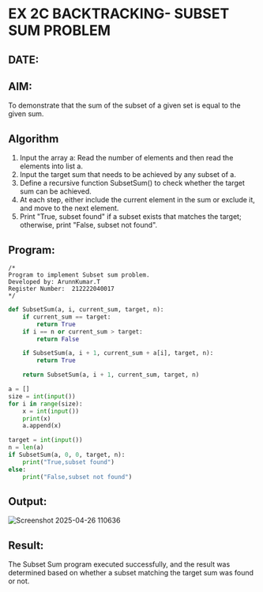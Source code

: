 # EX 2C BACKTRACKING- SUBSET SUM PROBLEM
## DATE:
## AIM:
To demonstrate that the sum of the subset of a given set is equal to the given sum.


## Algorithm
1. Input the array a: Read the number of elements and then read the elements into list a.
2. Input the target sum that needs to be achieved by any subset of a.
3. Define a recursive function SubsetSum() to check whether the target sum can be achieved.
4. At each step, either include the current element in the sum or exclude it, and move to the next element.
5. Print "True, subset found" if a subset exists that matches the target; otherwise, print "False, subset not found".
## Program:
```
/*
Program to implement Subset sum problem.
Developed by: ArunnKumar.T
Register Number:  212222040017
*/
```
```python
def SubsetSum(a, i, current_sum, target, n):
    if current_sum == target:
        return True
    if i == n or current_sum > target:
        return False

    if SubsetSum(a, i + 1, current_sum + a[i], target, n):
        return True

    return SubsetSum(a, i + 1, current_sum, target, n)

a = []
size = int(input())
for i in range(size):
    x = int(input())
    print(x)
    a.append(x)

target = int(input())
n = len(a)
if SubsetSum(a, 0, 0, target, n):
    print("True,subset found")
else:
    print("False,subset not found")
```
## Output:
![Screenshot 2025-04-26 110636](https://github.com/user-attachments/assets/17b6bead-950a-4353-be50-4e6b2f522d73)
## Result:
The Subset Sum program executed successfully, and the result was determined based on whether a subset matching the target sum was found or not.
